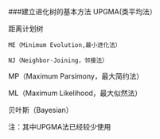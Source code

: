 ###建立进化树的基本方法
UPGMA(类平均法）

距离计划树

    ME（Minimum Evolution,最小进化法）
    
    NJ（Neighbor-Joining，邻接法）

MP（Maximum Parsimony，最大简约法）

ML（Maximum Likelihood，最大似然法）

贝叶斯（Bayesian）

注：其中UPGMA法已经较少使用

